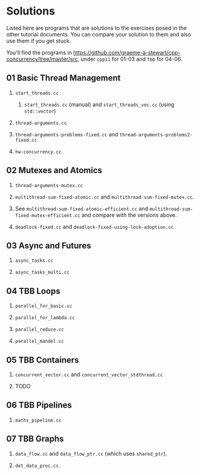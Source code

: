 # Solutions

Listed here are programs that are solutions to the exercises posed in the other tutorial documents. You can compare your solution to them and also use them if you get stuck.

You'll find the programs in https://github.com/graeme-a-stewart/cpp-concurrency/tree/master/src, under `cpp11` for 01-03 and `tbb` for 04-06.

## 01 Basic Thread Management

1. `start_threads.cc`
    1. `start_threads.cc` (manual) and `start_threads_vec.cc` (using
       `std::vector`)

2. `thread-arguments.cc`

3. `thread-arguments-problems-fixed.cc` and
   `thread-arguments-problems2-fixed.cc`

4. `hw-concurrency.cc`

## 02 Mutexes and Atomics

1. `thread-arguments-mutex.cc`

2. `multithread-sum-fixed-atomic.cc` and 
   `multithread-sum-fixed-mutex.cc`. 

3. See `multithread-sum-fixed-atomic-efficient.cc` and
   `multithread-sum-fixed-mutex-efficient.cc` and compare with the
   versions above.
   
4. `deadlock-fixed.cc` and
   `deadlock-fixed-using-lock-adoption.cc`

## 03 Async and Futures

1. `async_tasks.cc`

2. `async_tasks_multi.cc`


## 04 TBB Loops

1. `parallel_for_basic.cc`

2. `parallel_for_lambda.cc`

3. `parallel_reduce.cc`

4. `parallel_mandel.cc`

## 05 TBB Containers

1. `concurrent_vector.cc` and `concurrent_vector_stdthread.cc`

2. TODO

## 06 TBB Pipelines

1. `maths_pipeline.cc`

## 07 TBB Graphs

1. `data_flow.cc` and `data_flow_ptr.cc` (which uses `shared_ptr`).

2. `det_data_proc.cc`.
